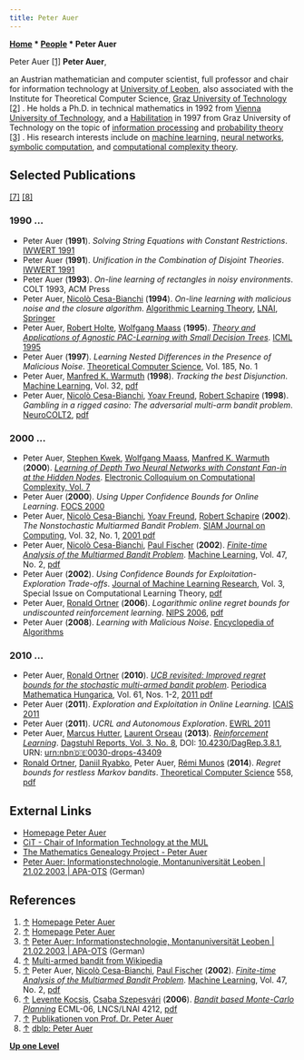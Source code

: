 ```yaml
---
title: Peter Auer
---
```

**[Home](Home "Home") \* [People](People "People") \* Peter Auer**



 [](http://personal.unileoben.ac.at/auer/) Peter Auer <a id="cite-note-1" href="#cite-ref-1">[1]</a> 
**Peter Auer**,  

an Austrian mathematician and computer scientist, full professor and chair for information technology at [University of Leoben](https://en.wikipedia.org/wiki/University_of_Leoben), also associated with the Institute for Theoretical Computer Science, [Graz University of Technology](https://en.wikipedia.org/wiki/Graz_University_of_Technology) <a id="cite-note-2" href="#cite-ref-2">[2]</a> . He holds a Ph.D. in technical mathematics in 1992 from [Vienna University of Technology](Vienna_University_of_Technology "Vienna University of Technology"), and a [Habilitation](https://en.wikipedia.org/wiki/Habilitation) in 1997 from Graz University of Technology on the topic of [information processing](https://en.wikipedia.org/wiki/Information_processing) and [probability theory](https://en.wikipedia.org/wiki/Probability_theory) <a id="cite-note-3" href="#cite-ref-3">[3]</a> . His research interests include on [machine learning](Learning "Learning"), [neural networks](Neural_Networks "Neural Networks"), [symbolic computation](https://en.wikipedia.org/wiki/Symbolic_computation), and [computational complexity theory](https://en.wikipedia.org/wiki/Computational_complexity_theory). 



## Selected Publications


<a id="cite-note-7" href="#cite-ref-7">[7]</a> <a id="cite-note-8" href="#cite-ref-8">[8]</a>



### 1990 ...


* Peter Auer (**1991**). *Solving String Equations with Constant Restrictions*. [IWWERT 1991](http://dblp.uni-trier.de/db/conf/iwwert/iwwert1991.html#Auer91)
* Peter Auer (**1991**). *Unification in the Combination of Disjoint Theories*. [IWWERT 1991](http://dblp.uni-trier.de/db/conf/iwwert/iwwert1991.html#Auer91a)
* Peter Auer (**1993**). *On-line learning of rectangles in noisy environments*. COLT 1993, ACM Press
* Peter Auer, [Nicolò Cesa-Bianchi](Nicol%C3%B2_Cesa-Bianchi "Nicolò Cesa-Bianchi") (**1994**). *On-line learning with malicious noise and the closure algorithm*. [Algorithmic Learning Theory](http://www.springer.com/gp/book/9783540585206), [LNAI](https://en.wikipedia.org/wiki/Lecture_Notes_in_Computer_Science), [Springer](https://en.wikipedia.org/wiki/Springer_Science%2BBusiness_Media)
* Peter Auer, [Robert Holte](Robert_Holte "Robert Holte"), [Wolfgang Maass](Mathematician#WMaass "Mathematician") (**1995**). *[Theory and Applications of Agnostic PAC-Learning with Small Decision Trees](https://www.sciencedirect.com/science/article/pii/B9781558603776500128?via%3Dihub)*. [ICML 1995](https://dblp.uni-trier.de/db/conf/icml/icml1995.html)
* Peter Auer (**1997**). *Learning Nested Differences in the Presence of Malicious Noise*. [Theoretical Computer Science](https://en.wikipedia.org/wiki/Theoretical_Computer_Science_%28journal%29), Vol. 185, No. 1
* Peter Auer, [Manfred K. Warmuth](Mathematician#MKWarmuth "Mathematician") (**1998**). *Tracking the best Disjunction*. [Machine Learning](https://en.wikipedia.org/wiki/Machine_Learning_%28journal%29), Vol. 32, [pdf](https://users.soe.ucsc.edu/~manfred/pubs/J40.pdf)
* Peter Auer, [Nicolò Cesa-Bianchi](Nicol%C3%B2_Cesa-Bianchi "Nicolò Cesa-Bianchi"), [Yoav Freund](Yoav_Freund "Yoav Freund"), [Robert Schapire](Robert_Schapire "Robert Schapire") (**1998**). *Gambling in a rigged casino: The adversarial multi-arm bandit problem*. [NeuroCOLT2](http://www.bio.net/bioarchives/neuroscience/1998-November/034748.html), [pdf](http://www.dklevine.com/archive/refs4462.pdf)


### 2000 ...


* Peter Auer, [Stephen Kwek](Mathematician#SKwek "Mathematician"), [Wolfgang Maass](Mathematician#WMaass "Mathematician"), [Manfred K. Warmuth](Mathematician#MKWarmuth "Mathematician") (**2000**). *[Learning of Depth Two Neural Networks with Constant Fan-in at the Hidden Nodes](http://eccc.hpi-web.de/report/2000/055/)*. [Electronic Colloquium on Computational Complexity, Vol. 7](http://dblp.uni-trier.de/db/journals/eccc/eccc7.html#ECCC-TR00-055)
* Peter Auer (**2000**). *Using Upper Confidence Bounds for Online Learning*. [FOCS 2000](http://dblp.uni-trier.de/db/conf/focs/focs2000.html#Auer00)
* Peter Auer, [Nicolò Cesa-Bianchi](Nicol%C3%B2_Cesa-Bianchi "Nicolò Cesa-Bianchi"), [Yoav Freund](Yoav_Freund "Yoav Freund"), [Robert Schapire](Robert_Schapire "Robert Schapire") (**2002**). *The Nonstochastic Multiarmed Bandit Problem*. [SIAM Journal on Computing](https://en.wikipedia.org/wiki/SIAM_Journal_on_Computing), Vol. 32, No. 1, [2001 pdf](http://cseweb.ucsd.edu/~yfreund/papers/bandits.pdf)
* Peter Auer, [Nicolò Cesa-Bianchi](Nicol%C3%B2_Cesa-Bianchi "Nicolò Cesa-Bianchi"), [Paul Fischer](Paul_Fischer "Paul Fischer") (**2002**). *[Finite-time Analysis of the Multiarmed Bandit Problem](http://link.springer.com/article/10.1023%2FA%3A1013689704352)*. [Machine Learning](https://en.wikipedia.org/wiki/Machine_Learning_%28journal%29), Vol. 47, No. 2, [pdf](http://homes.di.unimi.it/~cesabian/Pubblicazioni/ml-02.pdf)
* Peter Auer (**2002**). *Using Confidence Bounds for Exploitation-Exploration Trade-offs*. [Journal of Machine Learning Research](https://en.wikipedia.org/wiki/Journal_of_Machine_Learning_Research), Vol. 3, Special Issue on Computational Learning Theory, [pdf](http://www.jmlr.org/papers/volume3/auer02a/auer02a.pdf)
* Peter Auer, [Ronald Ortner](Mathematician#ROrtner "Mathematician") (**2006**). *Logarithmic online regret bounds for undiscounted reinforcement learning*. [NIPS 2006](http://dblp.uni-trier.de/db/conf/nips/nips2006.html#AuerO06), [pdf](http://papers.nips.cc/paper/3052-logarithmic-online-regret-bounds-for-undiscounted-reinforcement-learning.pdf)
* Peter Auer (**2008**). *Learning with Malicious Noise*. [Encyclopedia of Algorithms](http://dblp.uni-trier.de/db/reference/algo/algo2008.html#Auer08)


### 2010 ...


* Peter Auer, [Ronald Ortner](Mathematician#ROrtner "Mathematician") (**2010**). *[UCB revisited: Improved regret bounds for the stochastic multi-armed bandit problem](http://link.springer.com/article/10.1007%2Fs10998-010-3055-6)*. [Periodica Mathematica Hungarica](http://link.springer.com/journal/10998), Vol. 61, Nos. 1-2, [2011 pdf](http://personal.unileoben.ac.at/rortner/Pubs/UCBRev.pdf)
* Peter Auer (**2011**). *Exploration and Exploitation in Online Learning*. [ICAIS 2011](http://dblp.uni-trier.de/db/conf/icais/icais2011.html#Auer11)
* Peter Auer (**2011**). *UCRL and Autonomous Exploration*. [EWRL 2011](http://dblp.uni-trier.de/db/conf/ewrl/ewrl2011.html#Auer11)
* Peter Auer, [Marcus Hutter](Marcus_Hutter "Marcus Hutter"), [Laurent Orseau](index.php?title=Laurent_Orseau&action=edit&redlink=1 "Laurent Orseau (page does not exist)") (**2013**). *[Reinforcement Learning](http://drops.dagstuhl.de/opus/volltexte/2013/4340/)*. [Dagstuhl Reports, Vol. 3, No. 8](http://dblp.uni-trier.de/db/journals/dagstuhl-reports/dagstuhl-reports3.html#AuerHO13), DOI: [10.4230/DagRep.3.8.1](http://drops.dagstuhl.de/opus/volltexte/2013/4340/), URN: [urn:nbn:de:0030-drops-43409](http://drops.dagstuhl.de/opus/volltexte/2013/4340/)
* [Ronald Ortner](Mathematician#ROrtner "Mathematician"), [Daniil Ryabko](Mathematician#DRyabko "Mathematician"), Peter Auer, [Rémi Munos](R%C3%A9mi_Munos "Rémi Munos") (**2014**). *Regret bounds for restless Markov bandits*. [Theoretical Computer Science](https://en.wikipedia.org/wiki/Theoretical_Computer_Science_%28journal%29) 558, [pdf](http://daniil.ryabko.net/mabajr.pdf)


## External Links


* [Homepage Peter Auer](http://personal.unileoben.ac.at/auer/)
* [CiT - Chair of Information Technology at the MUL](http://institute.unileoben.ac.at/infotech/en_index.htm)
* [The Mathematics Genealogy Project - Peter Auer](https://genealogy.math.ndsu.nodak.edu/id.php?id=171716)
* [Peter Auer: Informationstechnologie, Montanuniversität Leoben | 21.02.2003 | APA-OTS](http://www.ots.at/presseaussendung/OTS_20030221_OTS0101/peter-auer-informationstechnologie-montanuniversitaet-leoben) (German)


## References


1. <a id="cite-ref-1" href="#cite-note-1">↑</a> [Homepage Peter Auer](http://personal.unileoben.ac.at/auer/)
2. <a id="cite-ref-2" href="#cite-note-2">↑</a> [Homepage Peter Auer](http://personal.unileoben.ac.at/auer/)
3. <a id="cite-ref-3" href="#cite-note-3">↑</a> [Peter Auer: Informationstechnologie, Montanuniversität Leoben | 21.02.2003 | APA-OTS](http://www.ots.at/presseaussendung/OTS_20030221_OTS0101/peter-auer-informationstechnologie-montanuniversitaet-leoben) (German)
4. <a id="cite-ref-4" href="#cite-note-4">↑</a> [Multi-armed bandit from Wikipedia](https://en.wikipedia.org/wiki/Multi-armed_bandit)
5. <a id="cite-ref-5" href="#cite-note-5">↑</a> Peter Auer, [Nicolò Cesa-Bianchi](Nicol%C3%B2_Cesa-Bianchi "Nicolò Cesa-Bianchi"), [Paul Fischer](Paul_Fischer "Paul Fischer") (**2002**). *[Finite-time Analysis of the Multiarmed Bandit Problem](http://link.springer.com/article/10.1023%2FA%3A1013689704352)*. [Machine Learning](https://en.wikipedia.org/wiki/Machine_Learning_%28journal%29), Vol. 47, No. 2, [pdf](http://homes.di.unimi.it/~cesabian/Pubblicazioni/ml-02.pdf)
6. <a id="cite-ref-6" href="#cite-note-6">↑</a> [Levente Kocsis](Levente_Kocsis "Levente Kocsis"), [Csaba Szepesvári](Csaba_Szepesv%C3%A1ri "Csaba Szepesvári") (**2006**). *[Bandit based Monte-Carlo Planning](http://www.computer-go.info/resources/bandit.html)* ECML-06, LNCS/LNAI 4212, [pdf](http://www.sztaki.hu/%7Eszcsaba/papers/ecml06.pdf)
7. <a id="cite-ref-7" href="#cite-note-7">↑</a> [Publikationen von Prof. Dr. Peter Auer](http://institute.unileoben.ac.at/infotech//publikationen/pub_pauer_index.htm)
8. <a id="cite-ref-8" href="#cite-note-8">↑</a> [dblp: Peter Auer](http://dblp.uni-trier.de/pers/hd/a/Auer:Peter)

**[Up one Level](People "People")**







 
